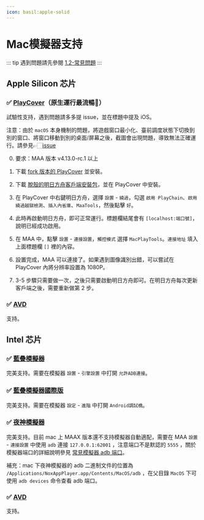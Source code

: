 ```yaml
---
icon: basil:apple-solid
---
```

# Mac模擬器支持

::: tip
遇到問題請先參閱 [1.2-常見問題](1.2-常見問題.md)
:::
## Apple Silicon 芯片

### ✅ [PlayCover](https://playcover.io)（原生運行最流暢🚀）

試驗性支持，遇到問題請多多提 issue，並在標題中提及 iOS。

注意：由於 `macOS` 本身機制的問題，將遊戲窗口最小化、臺前調度狀態下切換到別的窗口、將窗口移動到別的桌面/屏幕之後，截圖會出現問題，導致無法正確運行。請參見👉🏻️[issue](https://github.com/MaaAssistantArknights/MaaAssistantArknights/issues/4371#issuecomment-1527977512)

0. 要求：MAA 版本 v4.13.0-rc.1 以上

1. 下載 [fork 版本的 PlayCover](https://github.com/hguandl/PlayCover/releases) 並安裝。

2. 下載 [脫殼的明日方舟客戶端安裝包](https://decrypt.day/app/id1454663939)，並在 PlayCover 中安裝。

3. 在 PlayCover 中右鍵明日方舟，選擇 `設置` - `繞過`，勾選 `啟用 PlayChain`、`啟用繞過越獄檢測`、`插入內省庫`、`MaaTools`，然後點擊 `好`。

4. 此時再啟動明日方舟，即可正常運行。標題欄結尾會有 `[localhost:端口號]`，說明已經成功啟用。

5. 在 MAA 中，點擊 `設置` - `連接設置`，`觸控模式` 選擇 `MacPlayTools`。`連接地址` 填入上面標題欄 `[]` 裡的內容。

6. 設置完成，MAA 可以連接了。如果遇到圖像識別出錯，可以嘗試在 PlayCover 內將分辨率設置為 1080P。

7. 3-5 步驟只需要做一次，之後只需要啟動明日方舟即可。在明日方舟每次更新客戶端之後，需要重新做第 2 步。

### ✅ [AVD](https://developer.android.com/studio/run/managing-avds)

支持。

## Intel 芯片

### ✅ [藍疊模擬器](https://www.bluestacks.cn/)

完美支持。需要在模擬器 `設置` - `引擎設置` 中打開 `允許ADB連接`。

### ✅ [藍疊模擬器國際版](https://www.bluestacks.com/tw/index.html)

完美支持。需要在模擬器 `設定` - `進階` 中打開 `Android調試橋`。

### ✅ [夜神模擬器](https://www.yeshen.com/)

完美支持。目前 mac 上 MAAX 版本還不支持模擬器自動適配，需要在 MAA `設置` - `連接設置` 中使用 `adb` 連接 `127.0.0.1:62001` ，注意端口不是默認的 `5555` ，關於模擬器端口的詳細說明參見 [常見模擬器 adb 端口](1.2-常見問題.md#常見安卓模擬器adb端口)。

補充：mac 下夜神模擬器的 adb 二進制文件的位置為 `/Applications/NoxAppPlayer.app/Contents/MacOS/adb` ，在父目錄 `MacOS` 下可使用 `adb devices` 命令查看 adb 端口。

### ✅ [AVD](https://developer.android.com/studio/run/managing-avds)

支持。
